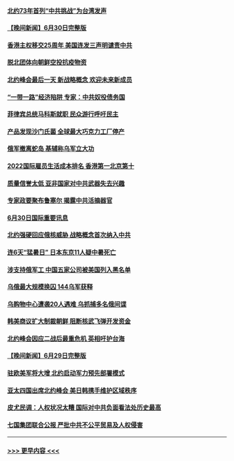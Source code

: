#### [北约73年首列“中共挑战”为台湾发声](../pages/prog202/a103469095.md?t=07011151) 
#### [【晚间新闻】6月30日完整版](../pages/prog202/a103469054.md?t=07011151) 
#### [香港主权移交25周年 美国连发三声明谴责中共](../pages/prog202/a103469052.md?t=07011151) 
#### [脱北团体向朝鲜空投抗疫物资](../pages/prog202/a103468867.md?t=07011151) 
#### [北约峰会最后一天 新战略概念 欢迎未来新成员](../pages/prog202/a103468877.md?t=07011151) 
#### [“一带一路”经济陷阱 专家：中共奴役债务国](../pages/prog202/a103468865.md?t=07011151) 
#### [菲律宾总统马科斯就职 民众游行呼吁民主](../pages/prog202/a103468863.md?t=07011151) 
#### [产品发现沙门氏菌 全球最大巧克力工厂停产](../pages/prog202/a103468737.md?t=07011151) 
#### [俄军撤离蛇岛 基辅称乌军立大功](../pages/prog202/a103468727.md?t=07011151) 
#### [2022国际雇员生活成本排名 香港第一北京第十](../pages/prog202/a103468597.md?t=07011151) 
#### [质量信誉太低 亚非国家对中共武器失去兴趣](../pages/prog202/a103468601.md?t=07011151) 
#### [专家政要聚布鲁塞尔 揭露中共活摘器官](../pages/prog202/a103468570.md?t=07011151) 
#### [6月30日国际重要讯息](../pages/prog202/a103468563.md?t=07011151) 
#### [北约强硬回应俄核威胁 战略概念首次纳入中共](../pages/prog202/a103468586.md?t=07011151) 
#### [连6天“猛暑日” 日本东京11人疑中暑死亡](../pages/prog202/a103468467.md?t=07011151) 
#### [涉支持俄军工 中国五家公司被美国列入黑名单](../pages/prog202/a103468264.md?t=07011151) 
#### [乌俄最大规模换囚 144乌军获释](../pages/prog202/a103468199.md?t=07011151) 
#### [乌购物中心遭袭20人遇难 乌抓捕多名俄间谍](../pages/prog202/a103468136.md?t=07011151) 
#### [韩美商议扩大制裁朝鲜 阻断核武飞弹开发资金](../pages/prog202/a103468187.md?t=07011151) 
#### [北约峰会因应二战后最重危机 英相吁护台海](../pages/prog202/a103468138.md?t=07011151) 
#### [【晚间新闻】6月29日完整版](../pages/prog202/a103468118.md?t=07011151) 
#### [驻欧美军将大增 北约启动军力预先部署模式](../pages/prog202/a103468046.md?t=07011151) 
#### [亚太四国出席北约峰会 美日韩携手维护区域秩序](../pages/prog202/a103468048.md?t=07011151) 
#### [皮尤民调：人权状况太糟 国际对中共负面看法处历史最高](../pages/prog202/a103468011.md?t=07011151) 
#### [七国集团联合公报 严批中共不公平贸易及人权侵害](../pages/prog202/a103467954.md?t=07011151) 

----
#### [ >>> 更早内容 <<< ](../indexes/prog202-earlier.md)
